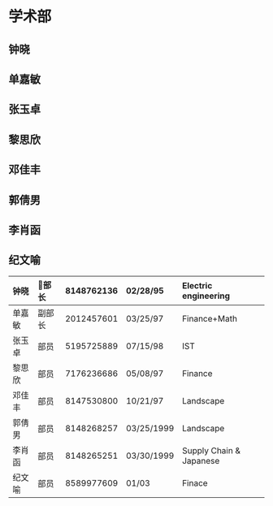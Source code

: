 # 学术部

## 钟晓

## 单嘉敏

## 张玉卓

## 黎思欣

## 邓佳丰

## 郭倩男

## 李肖函

## 纪文喻





| 钟晓 | 部长 | 8148762136 | 02/28/95 | Electric engineering |
| :--- | :--- | :--- | :--- | :--- |
| 单嘉敏 | 副部长 | 2012457601 | 03/25/97 | Finance+Math |
| 张玉卓 | 部员 | 5195725889 | 07/15/98 | IST |
| 黎思欣 | 部员 | 7176236686 | 05/08/97 | Finance |
| 邓佳丰 | 部员 | 8147530800 | 10/21/97 | Landscape |
| 郭倩男 | 部员 | 8148268257 | 03/25/1999 | Landscape |
| 李肖函 | 部员 | 8148265251 | 03/30/1999 | Supply Chain & Japanese |
| 纪文喻 | 部员 | 8589977609 | 01/03 | Finace |

